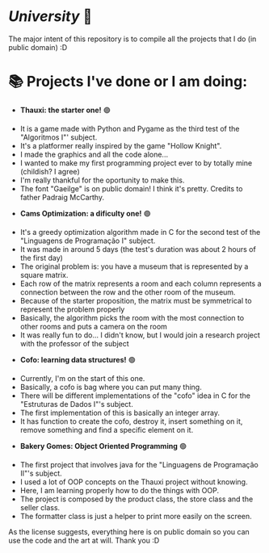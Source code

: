 # *University* :memo:

The major intent of this repository is to compile all the projects that I do (in public domain) :D

# :books: Projects I've done or I am doing:

- **Thauxi: the starter one!** :purple_circle:
* It is a game made with Python and Pygame as the third test of the "Algoritmos I"' subject.
* It's a platformer really inspired by the game "Hollow Knight".
* I made the graphics and all the code alone...
* I wanted to make my first programming project ever to by totally mine (childish? I agree)
* I'm really thankful for the oportunity to make this.
* The font "Gaeilge" is on public domain! I think it's pretty. Credits to father Padraig McCarthy.

- **Cams Optimization: a dificulty one!** :purple_circle:
* It's a greedy optimization algorithm made in C for the second test of the "Linguagens de Programação I" subject.
* It was made in around 5 days (the test's duration was about 2 hours of the first day)
* The original problem is: you have a museum that is represented by a square matrix.
* Each row of the matrix represents a room and each column represents a connection between the row and the other room of the museum.
* Because of the starter proposition, the matrix must be symmetrical to represent the problem properly
* Basically, the algorithm picks the room with the most connection to other rooms and puts a camera on the room
* It was really fun to do... I didn't know, but I would join a research project with the professor of the subject

- **Cofo: learning data structures!** :green_circle:
* Currently, I'm on the start of this one.
* Basically, a cofo is bag where you can put many thing.
* There will be different implementations of the "cofo" idea in C for the "Estruturas de Dados I"'s subject.
* The first implementation of this is basically an integer array.
* It has function to create the cofo, destroy it, insert something on it, remove something and find a specific element on it.

- **Bakery Gomes: Object Oriented Programming** :green_circle:
* The first project that involves java for the "Linguagens de Programação II"'s subject.
* I used a lot of OOP concepts on the Thauxi project without knowing.
* Here, I am learning properly how to do the things with OOP.
* The project is composed by the product class, the store class and the seller class.
* The formatter class is just a helper to print more easily on the screen.

As the license suggests, everything here is on public domain so you can use the code and the art at will.
Thank you :D
